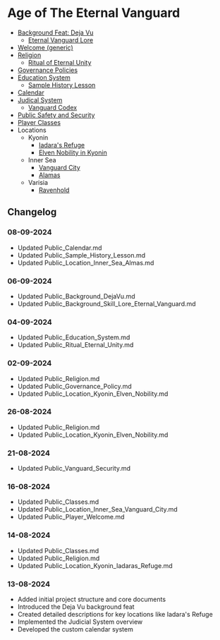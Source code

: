 # Age of The Eternal Vanguard
* [Background Feat: Deja Vu](Public/Background/DejaVu.md)
    * [Eternal Vanguard Lore](Public/Background/Skill_Lore_Eternal_Vanguard.md)
* [Welcome (generic)](Public/Player/Welcome.md)
* [Religion](Public/Religion.md)
    * [Ritual of Eternal Unity](Public/Ritual/Eternal_Unity.md)
* [Governance Policies](Public/Governance_Policy.md)
* [Education System](Public/Education_System.md)
    * [Sample History Lesson](Public/Sample_History_Lesson.md)
* [Calendar](Public/Calendar.md)
* [Judical System](Public/Judical_System.md)
    * [Vanguard Codex](Public/Vanguard_Codex.md)
* [Public Safety and Security](Public/Vanguard_Security.md)
* [Player Classes](Public/Classes.md)
* Locations
    * Kyonin
        * [Iadara's Refuge](Public/Location/Kyonin/Iadaras_Refuge.md)
        * [Elven Nobility in Kyonin](Public/Location/Kyonin/Elven_Nobility.md)
    * Inner Sea
        * [Vanguard City](Public/Location/Inner_Sea/Vanguard_City.md)
        * [Alamas](Public/Location/Inner_Sea/Almas.md)
    * Varisia
        * [Ravenhold](Public/Location/Varisia/Ravenhold.md)

## Changelog
### 08-09-2024
- Updated Public_Calendar.md
- Updated Public_Sample_History_Lesson.md
- Updated Public_Location_Inner_Sea_Almas.md

### 06-09-2024
- Updated Public_Background_DejaVu.md
- Updated Public_Background_Skill_Lore_Eternal_Vanguard.md

### 04-09-2024
- Updated Public_Education_System.md
- Updated Public_Ritual_Eternal_Unity.md

### 02-09-2024
- Updated Public_Religion.md
- Updated Public_Governance_Policy.md
- Updated Public_Location_Kyonin_Elven_Nobility.md

### 26-08-2024
- Updated Public_Religion.md
- Updated Public_Location_Kyonin_Elven_Nobility.md

### 21-08-2024
- Updated Public_Vanguard_Security.md

### 16-08-2024
- Updated Public_Classes.md
- Updated Public_Location_Inner_Sea_Vanguard_City.md
- Updated Public_Player_Welcome.md

### 14-08-2024
- Updated Public_Classes.md
- Updated Public_Religion.md
- Updated Public_Location_Kyonin_Iadaras_Refuge.md

### 13-08-2024
- Added initial project structure and core documents
- Introduced the Deja Vu background feat
- Created detailed descriptions for key locations like Iadara's Refuge
- Implemented the Judicial System overview
- Developed the custom calendar system